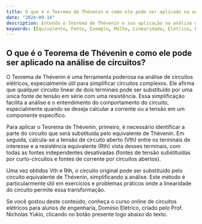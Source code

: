 ```yaml
---
title: O que é o Teorema de Thévenin e como ele pode ser aplicado na análise de circuitos?
date: "2024-09-14"
description: Entenda o Teorema de Thévenin e sua aplicação na análise de circuitos elétricos.
keywords: [Equivalente, Fonte, Exemplo, Malha, Linearidade, Elétrico, Exercício]
---
```


## O que é o Teorema de Thévenin e como ele pode ser aplicado na análise de circuitos?

O Teorema de Thévenin é uma ferramenta poderosa na análise de circuitos elétricos, especialmente útil para simplificar circuitos complexos. Ele afirma que qualquer circuito linear de dois terminais pode ser substituído por uma única fonte de tensão em série com uma resistência. Essa simplificação facilita a análise e o entendimento do comportamento do circuito, especialmente quando se deseja calcular a corrente ou a tensão em um componente específico.

Para aplicar o Teorema de Thévenin, primeiro, é necessário identificar a parte do circuito que será substituída pelo equivalente de Thévenin. Em seguida, calcula-se a tensão de circuito aberto (Vth) entre os terminais de interesse e a resistência equivalente (Rth) vista desses terminais, com todas as fontes independentes desativadas (fontes de tensão substituídas por curto-circuitos e fontes de corrente por circuitos abertos).

Uma vez obtidos Vth e Rth, o circuito original pode ser substituído pelo circuito equivalente de Thévenin, simplificando a análise. Este método é particularmente útil em exercícios e problemas práticos onde a linearidade do circuito permite essa transformação.

Se você gostou deste conteúdo, conheça o curso online de circuitos elétricos para alunos de engenharia, Domínio Elétrico, criado pelo Prof. Nicholas Yukio, clicando no botão presente logo abaixo do texto.